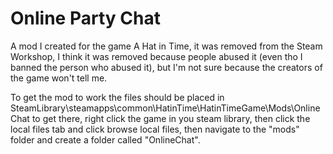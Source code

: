 # Online Party Chat
A mod I created for the game A Hat in Time, it was removed from the Steam Workshop, I think it was removed because people abused it (even tho I banned the person who abused it), but I'm not sure because the creators of the game won't tell me.

To get the mod to work the files should be placed in SteamLibrary\steamapps\common\HatinTime\HatinTimeGame\Mods\OnlineChat
to get there, right click the game in you steam library, then click the local files tab and click browse local files, then navigate to the "mods" folder and create a folder called "OnlineChat".
